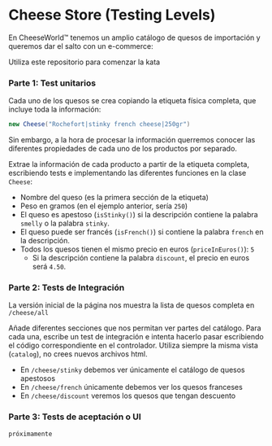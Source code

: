 # Cheese Store (Testing Levels)

En CheeseWorld™️ tenemos un amplio catálogo de quesos de importación y queremos dar el salto con un e-commerce:

Utiliza este repositorio para comenzar la kata

### Parte 1: Test unitarios

Cada uno de los quesos se crea copiando la etiqueta física completa, que incluye toda la información:

```java
new Cheese("Rochefort|stinky french cheese|250gr")
```

Sin embargo, a la hora de procesar la información querremos conocer las diferentes propiedades de cada uno de los productos por separado.

Extrae la información de cada producto a partir de la etiqueta completa, escribiendo tests e implementando las diferentes funciones en la clase `Cheese`:

- Nombre del queso (es la primera sección de la etiqueta)
- Peso en gramos (en el ejemplo anterior, sería `250`)
- El queso es apestoso (`isStinky()`) si la descripción contiene la palabra `smelly` o la palabra `stinky`.
- El queso puede ser francés (`isFrench()`) si contiene la palabra `french` en la descripción.
- Todos los quesos tienen el mismo precio en euros (`priceInEuros()`): `5`
    - Si la descripción contiene la palabra `discount`, el precio en euros será `4.50`.


### Parte 2: Tests de Integración

La versión inicial de la página nos muestra la lista de quesos completa en `/cheese/all`

Añade diferentes secciones que nos permitan ver partes del catálogo. Para cada una, escribe un test de integración e intenta hacerlo pasar escribiendo el código correspondiente en el controlador. Utiliza siempre la misma vista (`catalog`), no crees nuevos archivos html.

- En `/cheese/stinky` debemos ver únicamente el catálogo de quesos apestosos
- En `/cheese/french` únicamente debemos ver los quesos franceses
- En `/cheese/discount` veremos los quesos que tengan descuento

### Parte 3: Tests de aceptación o UI

`próximamente`